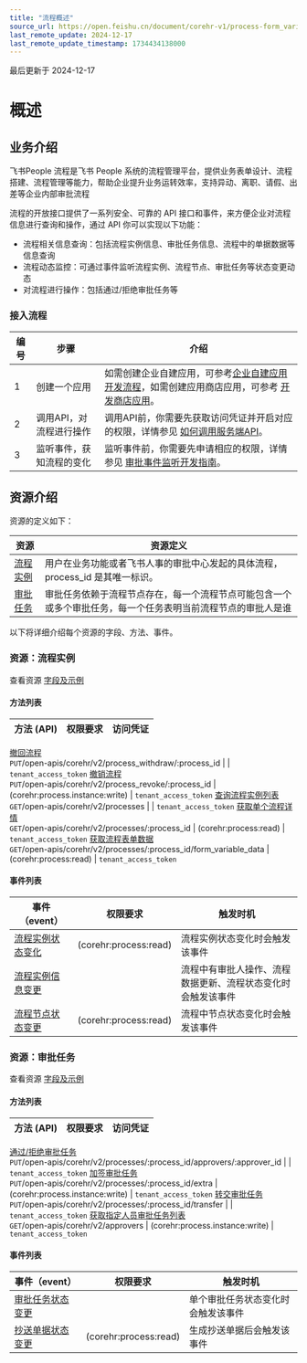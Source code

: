 ```yaml
---
title: "流程概述"
source_url: https://open.feishu.cn/document/corehr-v1/process-form_variable_data/overview
last_remote_update: 2024-12-17
last_remote_update_timestamp: 1734434138000
---
```

最后更新于 2024-12-17

# 概述

## 业务介绍

飞书People 流程是飞书 People 系统的流程管理平台，提供业务表单设计、流程搭建、流程管理等能力，帮助企业提升业务运转效率，支持异动、离职、请假、出差等企业内部审批流程

流程的开放接口提供了一系列安全、可靠的 API 接口和事件，来方便企业对流程信息进行查询和操作，通过 API 你可以实现以下功能：
- 流程相关信息查询：包括流程实例信息、审批任务信息、流程中的单据数据等信息查询
- 流程动态监控：可通过事件监听流程实例、流程节点、审批任务等状态变更动态
- 对流程进行操作：包括通过/拒绝审批任务等

### 接入流程

编号 | 步骤 | 介绍
--- | --- | ---
1 | 创建一个应用 | 如需创建企业自建应用，可参考[企业自建应用开发流程](https://open.feishu.cn/document/home/introduction-to-custom-app-development/self-built-application-development-process)，如需创建应用商店应用，可参考 [开发商店应用](https://open.feishu.cn/document/uMzNwEjLzcDMx4yM3ATM/uYzNwEjL2cDMx4iN3ATM)。
2 | 调用API，对流程进行操作 | 调用API前，你需要先获取访问凭证并开启对应的权限，详情参见 [如何调用服务端API](https://open.feishu.cn/document/ukTMukTMukTM/uITNz4iM1MjLyUzM)。
3 | 监听事件，获知流程的变化 | 监听事件前，你需要先申请相应的权限，详情参见 [审批事件监听开发指南](https://open.feishu.cn/document/uAjLw4CM/ukTMukTMukTM/corehr-v2/process-approver/events/function-introduction)。

## 资源介绍

资源的定义如下：

资源 | 资源定义
--- | ---
[流程实例](https://open.feishu.cn/document/uAjLw4CM/ukTMukTMukTM/reference/corehr-v1/process-form_variable_data/process-instance/resource-introduction) | 用户在业务功能或者飞书人事的审批中心发起的具体流程，process_id 是其唯一标识。
[审批任务](https://open.feishu.cn/document/uAjLw4CM/ukTMukTMukTM/reference/corehr-v1/process-form_variable_data/approver-task/resource-introduce) | 审批任务依赖于流程节点存在，每一个流程节点可能包含一个或多个审批任务，每一个任务表明当前流程节点的审批人是谁

以下将详细介绍每个资源的字段、方法、事件。

### 资源：流程实例

查看资源 [字段及示例](https://open.feishu.cn/document/uAjLw4CM/ukTMukTMukTM/reference/corehr-v1/process-form_variable_data/process-instance/resource-introduction)

#### 方法列表

方法 (API) | 权限要求 | 访问凭证
--- | --- | ---
[撤回流程](https://open.feishu.cn/document/uAjLw4CM/ukTMukTMukTM/corehr-v2/process_withdraw/update)  
`PUT`/open-apis/corehr/v2/process_withdraw/:process_id | </md-perm> | `tenant_access_token`
[撤销流程](https://open.feishu.cn/document/uAjLw4CM/ukTMukTMukTM/corehr-v2/process_revoke/update)  
`PUT`/open-apis/corehr/v2/process_revoke/:process_id | <md-perm name="corehr:process.instance:write" desc="通过/拒绝审批任务" support_app_types="custom,isv">(corehr:process.instance:write) | `tenant_access_token`
[查询流程实例列表](https://open.feishu.cn/document/uAjLw4CM/ukTMukTMukTM/corehr-v2/process/list)  
`GET`/open-apis/corehr/v2/processes | </md-perm> | `tenant_access_token`
[获取单个流程详情](https://open.feishu.cn/document/uAjLw4CM/ukTMukTMukTM/corehr-v2/process/get)  
`GET`/open-apis/corehr/v2/processes/:process_id | (corehr:process:read) | `tenant_access_token`
[获取流程表单数据](https://open.feishu.cn/document/uAjLw4CM/ukTMukTMukTM/corehr-v2/process-form_variable_data/get)  
`GET`/open-apis/corehr/v2/processes/:process_id/form_variable_data | (corehr:process:read) | `tenant_access_token`

#### 事件列表

事件（event） | 权限要求 | 触发时机
--- | --- | ---
[流程实例状态变化](https://open.feishu.cn/document/uAjLw4CM/ukTMukTMukTM/corehr-v2/process-status/events/update) | <md-perm name="corehr:process:read" desc="获取流程数据" support_app_types="custom,isv">(corehr:process:read) | 流程实例状态变化时会触发该事件
[流程实例信息变更](https://open.feishu.cn/document/uAjLw4CM/ukTMukTMukTM/corehr-v2/process/events/updated) | </md-perm> | 流程中有审批人操作、流程数据更新、流程状态变化时会触发该事件
[流程节点状态变更](https://open.feishu.cn/document/uAjLw4CM/ukTMukTMukTM/corehr-v2/process-node/events/updated) | <md-perm name="corehr:process:read" desc="获取流程数据" support_app_types="custom,isv">(corehr:process:read) | 流程中节点状态变化时会触发该事件

### 资源：审批任务

查看资源 [字段及示例](https://open.feishu.cn/document/uAjLw4CM/ukTMukTMukTM/reference/corehr-v1/process-form_variable_data/approver-task/resource-introduce)

#### 方法列表

方法 (API) | 权限要求 | 访问凭证
--- | --- | ---
[通过/拒绝审批任务](https://open.feishu.cn/document/uAjLw4CM/ukTMukTMukTM/corehr-v2/process-approver/update)  
`PUT`/open-apis/corehr/v2/processes/:process_id/approvers/:approver_id | </md-perm> | `tenant_access_token`
[加签审批任务](https://open.feishu.cn/document/uAjLw4CM/ukTMukTMukTM/corehr-v2/process-extra/update)  
`PUT`/open-apis/corehr/v2/processes/:process_id/extra | <md-perm name="corehr:process.instance:write" desc="通过/拒绝审批任务" support_app_types="custom,isv">(corehr:process.instance:write) | `tenant_access_token`
[转交审批任务](https://open.feishu.cn/document/uAjLw4CM/ukTMukTMukTM/corehr-v2/process-transfer/update)  
`PUT`/open-apis/corehr/v2/processes/:process_id/transfer | </md-perm> | `tenant_access_token`
[获取指定人员审批任务列表](https://open.feishu.cn/document/uAjLw4CM/ukTMukTMukTM/corehr-v2/approver/list)  
`GET`/open-apis/corehr/v2/approvers | <md-perm name="corehr:process:read" desc="获取流程数据" support_app_types="custom,isv">(corehr:process.instance:write) | `tenant_access_token`

#### 事件列表

事件（event） | 权限要求 | 触发时机
--- | --- | ---
[审批任务状态变更](https://open.feishu.cn/document/uAjLw4CM/ukTMukTMukTM/corehr-v2/process-approver/events/updated) | </md-perm> | 单个审批任务状态变化时会触发该事件
[抄送单据状态变更](https://open.feishu.cn/document/uAjLw4CM/ukTMukTMukTM/corehr-v2/process-cc/events/updated) | <md-perm name="corehr:process:read" desc="获取流程数据" support_app_types="custom,isv">(corehr:process:read) | 生成抄送单据后会触发该事件

